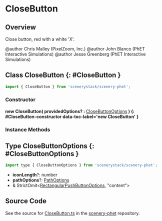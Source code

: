 # CloseButton

## Overview

Close button, red with a white 'X'.

@author Chris Malley (PixelZoom, Inc.)
@author John Blanco (PhET Interactive Simulations)
@author Jesse Greenberg (PhET Interactive Simulations)

## Class CloseButton {: #CloseButton }


```js
import { CloseButton } from 'scenerystack/scenery-phet';
```
### Constructor

#### new CloseButton( providedOptions? : <span style="font-weight: 400;">[CloseButtonOptions](../scenery-phet/CloseButton.md#CloseButtonOptions)</span> ) {: #CloseButton-constructor data-toc-label='new CloseButton' }

### Instance Methods





## Type CloseButtonOptions {: #CloseButtonOptions }


```js
import type { CloseButtonOptions } from 'scenerystack/scenery-phet';
```


- **iconLength**?: <span style="color: hsla(calc(var(--md-hue) + 180deg),80%,40%,1);">number</span>
- **pathOptions**?: [PathOptions](../scenery/Path.md#PathOptions)
- &amp; StrictOmit&lt;[RectangularPushButtonOptions](../sun/RectangularPushButton.md#RectangularPushButtonOptions), "content"&gt;




## Source Code

See the source for [CloseButton.ts](https://github.com/phetsims/scenery-phet/blob/main/js/buttons/CloseButton.ts) in the [scenery-phet](https://github.com/phetsims/scenery-phet) repository.
